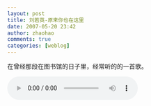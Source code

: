 ```yaml
---
layout: post
title: 刘若英-原来你也在这里
date: 2007-05-20 23:42
author: zhaohao
comments: true
categories: [weblog]
---
```

在曾经那段在图书馆的日子里，经常听的的一首歌。

<p><audio controls="controls"><source src="/Media/YouAreHere.mp3" type="audio/mp3">HTML5 audio not supported!</audio></p>